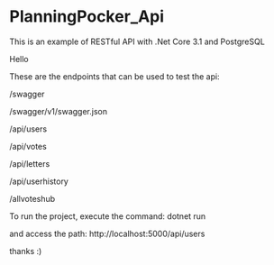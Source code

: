 # PlanningPocker_Api
This is an example of RESTful API with .Net Core 3.1 and PostgreSQL

Hello

These are the endpoints that can be used to test the api:

/swagger

/swagger/v1/swagger.json

/api/users

/api/votes

/api/letters

/api/userhistory

/allvoteshub

To run the project, execute the command: dotnet run 

and access the path: http://localhost:5000/api/users

thanks :)
